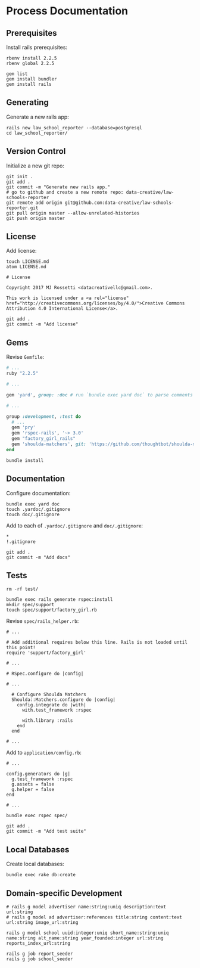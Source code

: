 # Process Documentation

## Prerequisites

Install rails prerequisites:

```shell
rbenv install 2.2.5
rbenv global 2.2.5
```

```shell
gem list
gem install bundler
gem install rails
```


## Generating

Generate a new rails app:

```shell
rails new law_school_reporter --database=postgresql
cd law_school_reporter/
```


## Version Control

Initialize a new git repo:

```shell
git init .
git add .
git commit -m "Generate new rails app."
# go to github and create a new remote repo: data-creative/law-schools-reporter
git remote add origin git@github.com:data-creative/law-schools-reporter.git
git pull origin master --allow-unrelated-histories
git push origin master
```


## License



Add license:

```shell
touch LICENSE.md
atom LICENSE.md
```

    # License

    Copyright 2017 MJ Rossetti <datacreativellc@gmail.com>.

    This work is licensed under a <a rel="license" href="http://creativecommons.org/licenses/by/4.0/">Creative Commons Attribution 4.0 International License</a>.


```shell
git add .
git commit -m "Add license"
```




## Gems

Revise `Gemfile`:

```rb
# ...
ruby "2.2.5"

# ...

gem 'yard', group: :doc # run `bundle exec yard doc` to parse comments and/or `bundle exec yard server` to view documentation at *localhost:8808*

# ...

group :development, :test do
  # ...
  gem 'pry'
  gem 'rspec-rails', '~> 3.0'
  gem "factory_girl_rails"
  gem 'shoulda-matchers', git: 'https://github.com/thoughtbot/shoulda-matchers.git', branch: 'rails-5'
end
```

```shell
bundle install
```

## Documentation


Configure documentation:

```shell
bundle exec yard doc
touch .yardoc/.gitignore
touch doc/.gitignore
```

Add to each of `.yardoc/.gitignore` and `doc/.gitignore`:

    *
    !.gitignore


```shell
git add .
git commit -m "Add docs"
```

## Tests

```shell
rm -rf test/
```

```shell
bundle exec rails generate rspec:install
mkdir spec/support
touch spec/support/factory_girl.rb
```

Revise `spec/rails_helper.rb`:

    # ...

    # Add additional requires below this line. Rails is not loaded until this point!
    require 'support/factory_girl'

    # ...

    # RSpec.configure do |config|

    # ...

      # Configure Shoulda Matchers
      Shoulda::Matchers.configure do |config|
        config.integrate do |with|
          with.test_framework :rspec

          with.library :rails
        end
      end

    # ...


Add to `application/config.rb`:

    # ...

    config.generators do |g|
      g.test_framework :rspec
      g.assets = false
      g.helper = false
    end

    # ...


```shell
bundle exec rspec spec/
```

```shell
git add .
git commit -m "Add test suite"
```








## Local Databases


Create local databases:

```shell
bundle exec rake db:create
```

## Domain-specific Development

```shell
# rails g model advertiser name:string:uniq description:text url:string
# rails g model ad advertiser:references title:string content:text url:string image_url:string

rails g model school uuid:integer:uniq short_name:string:uniq name:string alt_name:string year_founded:integer url:string reports_index_url:string
```

```shell
rails g job report_seeder
rails g job school_seeder
```
